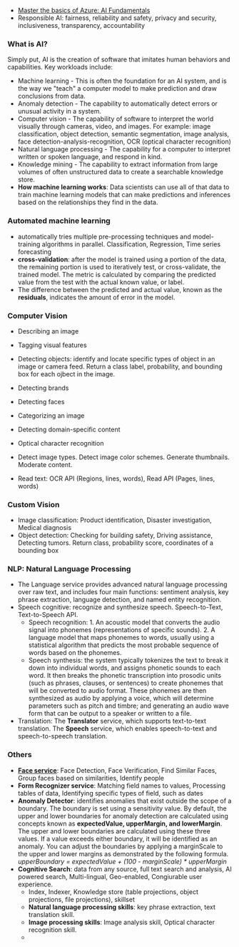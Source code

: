 
* [Master the basics of Azure: AI Fundamentals](https://docs.microsoft.com/en-us/users/23110622/collections/0kjyh8rn55yknr)
* Responsible AI: fairness, reliability and safety, privacy and security, inclusiveness, transparency, accountability

### What is AI?
Simply put, AI is the creation of software that imitates human behaviors and capabilities. Key workloads include:

* Machine learning - This is often the foundation for an AI system, and is the way we "teach" a computer model to make prediction and draw conclusions from data.
* Anomaly detection - The capability to automatically detect errors or unusual activity in a system.
* Computer vision - The capability of software to interpret the world visually through cameras, video, and images. For example: image classification, object detection, semantic segmentation, image analysis, face detection-analysis-recognition, OCR (optical character recognition)
* Natural language processing - The capability for a computer to interpret written or spoken language, and respond in kind.
* Knowledge mining - The capability to extract information from large volumes of often unstructured data to create a searchable knowledge store.
* **How machine learning works**: Data scientists can use all of that data to train machine learning models that can make predictions and inferences based on the relationships they find in the data.

### Automated machine learning
* automatically tries multiple pre-processing techniques and model-training algorithms in parallel. Classification, Regression, Time series forecasting
* **cross-validation**: after the model is trained using a portion of the data, the remaining portion is used to iteratively test, or cross-validate, the trained model. The metric is calculated by comparing the predicted value from the test with the actual known value, or label.
* The difference between the predicted and actual value, known as the **residuals**, indicates the amount of error in the model. 
 
### Computer Vision
* Describing an image
* Tagging visual features
* Detecting objects: identify and locate specific types of object in an image or camera feed. Return a class label, probability, and bounding box for each ojbect in the image.
* Detecting brands
* Detecting faces
* Categorizing an image
* Detecting domain-specific content
* Optical character recognition
* Detect image types. Detect image color schemes. Generate thumbnails. Moderate content.

* Read text: OCR API (Regions, lines, words), Read API (Pages, lines, words)

### Custom Vision
* Image classification: Product identification, Disaster investigation, Medical diagnosis
* Object detection: Checking for building safety, Driving assistance, Detecting tumors. Return class, probability score, coordinates of a bounding box

### NLP: Natural Language Processing
* The Language service provides advanced natural language processing over raw text, and includes four main functions: sentiment analysis, key phrase extraction, language detection, and named entity recognition.
* Speech cognitive: recognize and synthesize speech. Speech-to-Text, Text-to-Speech API. 
  * Speech recognition: 1. An acoustic model that converts the audio signal into phonemes (representations of specific sounds). 2. A language model that maps phonemes to words, usually using a statistical algorithm that predicts the most probable sequence of words based on the phonemes.
  * Speech synthesis: the system typically tokenizes the text to break it down into individual words, and assigns phonetic sounds to each word. It then breaks the phonetic transcription into prosodic units (such as phrases, clauses, or sentences) to create phonemes that will be converted to audio format. These phonemes are then synthesized as audio by applying a voice, which will determine parameters such as pitch and timbre; and generating an audio wave form that can be output to a speaker or written to a file.
* Translation: The **Translator** service, which supports text-to-text translation. The **Speech** service, which enables speech-to-text and speech-to-speech translation.

### Others
* [**Face service**](https://docs.microsoft.com/en-us/learn/modules/detect-analyze-faces/2-face-analysis-azure): Face Detection, Face Verification, Find Similar Faces, Group faces based on similarities, Identify people
* **Form Recognizer service**: Matching field names to values, Processing tables of data, Identifying specific types of field, such as dates
* **Anomaly Detector**: identifies anomalies that exist outside the scope of a boundary. The boundary is set using a sensitivity value. By default, the upper and lower boundaries for anomaly detection are calculated using concepts known as **expectedValue, upperMargin, and lowerMargin**. The upper and lower boundaries are calculated using these three values. If a value exceeds either boundary, it will be identified as an anomaly. You can adjust the boundaries by applying a marginScale to the upper and lower margins as demonstrated by the following formula. _upperBoundary = expectedValue + (100 - marginScale) * upperMargin_
* **Cognitive Search**: data from any source, full text search and analysis, AI powered search, Multi-lingual, Geo-enabled, Congiurable user experience. 
  * Index, Indexer, Knowledge store (table projections, object projections, file projections), skillset 
  * **Natural language processing skills**: key phrase extraction, text translation skill.
  * **Image processing skills**: Image analysis skill, Optical character recognition skill.
  * 

